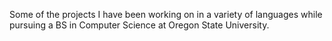 Some of the projects I have been working on in a variety of languages while pursuing a BS in Computer Science at Oregon State University.
